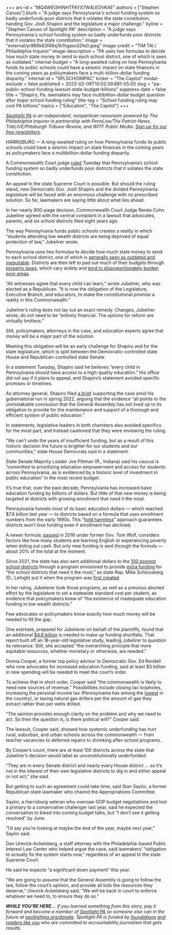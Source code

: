 +++
arc-id = "MQ4WEI3HINHTFAYX7W4LEOVKAE"
authors = ["Stephen Caruso"]
blurb = "A judge says Pennsylvania's school funding system so badly underfunds poor districts that it violates the state constitution, handing Gov. Josh Shapiro and the legislature a major challenge."
byline = "Stephen Caruso of Spotlight PA"
description = "A judge says Pennsylvania's school funding system so badly underfunds poor districts that it violates the state constitution."
image = "external/yr966k83f48sj1k1hgaxcd2fe0.jpeg"
image-credit = "TIM TAI / Philadelphia Inquirer"
image-description = "PA uses two formulas to decide how much state money to send to each school district, one of which is seen as outdated."
internal-budget = "A long-awaited ruling on how Pennsylvania funds its public schools could have a seismic impact on state finances in the coming years as policymakers face a multi-billion-dollar funding disparity."
internal-id = "SPLSCHOIMPAC"
kicker = "The Capitol"
modal-exclude = false
published = 2023-02-09T10:02:09.881-05:00
slug = "pa-public-school-funding-lawsuit-state-budget-billions"
suppress-date = false
title = "Shapiro, Pa. lawmakers may face multibillion-dollar budget question after major school funding ruling"
title-tag = "School funding ruling may cost PA billions"
topics = ["Education", "The Capitol"]
+++

<a href="https://www.spotlightpa.org/"><i>Spotlight PA</i></a><i> is an independent, nonpartisan newsroom powered by The Philadelphia Inquirer in partnership with PennLive/The Patriot-News, TribLIVE/Pittsburgh Tribune-Review, and WITF Public Media. </i><a href="https://www.spotlightpa.org/newsletters"><i>Sign up for our free newsletters</i></a><i>.</i>

HARRISBURG — A long-awaited ruling on how Pennsylvania funds its public schools could have a seismic impact on state finances in the coming years as policymakers face a multibillion-dollar funding disparity.

A Commonwealth Court judge <a href="https://pubintlaw.org/wp-content/uploads/2023/02/02.07.23-Memorandum-Opinion-Filed-pubintlaw.pdf">ruled</a> Tuesday that Pennsylvania’s school funding system so badly underfunds poor districts that it violates the state constitution.

An appeal to the state Supreme Court is possible. But should the ruling stand, new Democratic Gov. Josh Shapiro and the divided Pennsylvania legislature will be faced with an enormous challenge with no prescribed solution. So far, lawmakers are saying little about what lies ahead.

<script src="https://www.spotlightpa.org/embed.js" async></script><div data-spl-embed-version="1" data-spl-src="https://www.spotlightpa.org/embeds/newsletter/"></div>


In her nearly 800-page decision, Commonwealth Court Judge Renée Cohn Jubelirer agreed with the central complaint in a lawsuit that advocates, parents, and six school districts filed eight years ago.

The way Pennsylvania funds public schools creates a reality in which “students attending low wealth districts are being deprived of equal protection of law,” Jubelirer wrote.

Pennsylvania uses two formulas to decide how much state money to send to each school district, one of which is <a href="https://whyy.org/articles/pennsylvania-school-funding-lawsuit-waiting-ruling/">generally seen as outdated and inequitable</a>. Districts are then left to pad out much of their budgets through <a href="https://www.npr.org/2016/04/18/474256366/why-americas-schools-have-a-money-problem">property taxes</a>, which vary widely and <a href="https://web.archive.org/20210312134405/https://www.washingtonpost.com/business/2021/03/12/property-tax-regressive/">tend to disproportionately burden poor areas</a>.

“All witnesses agree that every child can learn,” wrote Jubelirer, who was elected as a Republican. “It is now the obligation of the Legislature, Executive Branch, and educators, to make the constitutional promise a reality in this Commonwealth.”

Jubelirer’s ruling does not lay out an exact remedy. Changes, Jubelirer wrote, do not need to be “entirely financial. The options for reform are virtually limitless.”

Still, policymakers, attorneys in the case, and education experts agree that money will be a major part of the solution.

Meeting this obligation will be an early challenge for Shapiro and for the state legislature, which is split between the Democratic-controlled state House and Republican-controlled state Senate.

In a statement Tuesday, Shapiro said he believes “every child in Pennsylvania should have access to a high-quality education.” His office did not say if it plans to appeal, and Shapiro’s statement avoided specific promises or timelines.

As attorney general, Shapiro filed <a href="https://web.archive.org/20220517140019/https://www.attorneygeneral.gov/wp-content/uploads/2022/05/2022-05-17-William-Penn-v.-PDE-Shapiro-Amicus-Brief.pdf">a brief</a> supporting the case amid his gubernatorial run in spring 2022, arguing that the evidence “all points to the unmistakable conclusion that the General Assembly has not lived up to its obligation to provide for the maintenance and support of a thorough and efficient system of public education.”

In statements, legislative leaders in both chambers also avoided specifics for the most part, and instead cautioned that they were reviewing the ruling.

“We can’t undo the years of insufficient funding, but as a result of this historic decision the future is brighter for our students and our communities,” state House Democrats said in a statement.

State Senate Majority Leader Joe Pittman (R., Indiana) said his caucus is “committed to prioritizing education empowerment and access for students across Pennsylvania, as is evidenced by a historic level of investment in public education” in the most recent budget.

It’s true that, over the past decade, Pennsylvania has increased basic education funding by billions of dollars. But little of that new money is being targeted at districts with growing enrollment that need it the most.

Pennsylvania funnels most of its basic education dollars — which reached $7.6 billion last year — to districts based on a formula that uses enrollment numbers from the early 1990s. This “<a href="https://www.spotlightpa.org/news/2021/02/pennsylvania-education-tom-wolf-budget-funding-formula-hold-harmless/">hold harmless</a>” approach guarantees districts won’t lose funding even if enrollment has declined.

A newer formula, <a href="https://web.archive.org/20210117072606/https://www.legis.state.pa.us/cfdocs/legis/li/uconsCheck.cfm?yr=2016&sessInd=0&act=35">passed</a> in 2016 under former Gov. Tom Wolf, considers factors like how many students are learning English or experiencing poverty when doling out cash. But only new funding is sent through the formula — about 20% of the total at the moment.

Since 2021, the state has also sent additional dollars to the <a href="https://web.archive.org/20220709000353/https://www.inquirer.com/news/pennsylvania-state-budget-2022-public-school-funding-philadelphia-20220708.html">100 poorest school districts</a> through a program envisioned to provide <a href="https://web.archive.org/20210415171107/https://leveluppa.org/#About">extra funding</a> for “the school districts that need it the most,” as state Rep. Mike Schlossberg (D., Lehigh) put it when the program was <a href="https://web.archive.org/20210703011319/https://pahouse.com/InTheNews/NewsRelease/?id=120306">first created</a>.

In her ruling, Jubelierer took those programs, as well as a previous aborted effort by the legislature to set a statewide standard cost per student, as evidence that policymakers knew of “the existence of inadequate education funding in low wealth districts.”

Few advocates or policymakers know exactly how much money will be needed to fill the gap.

One estimate, prepared for Jubelierer on behalf of the plaintiffs, found that an additional <a href="https://www.spotlightpa.org/news/2020/10/pa-public-school-funding-analysis-philadelphia-reading-lancaster/">$4.6 billion</a> is needed to make up funding shortfalls. That report built off an 18-year-old legislative study, leading Jubelirer to question its relevance. Still, she accepted “the overarching principle that more equitable resources, whether monetary or otherwise, are needed.”

Donna Cooper, a former top policy advisor to Democratic Gov. Ed Rendell who now advocates for increased education funding, said at least $3 billion in new spending will be needed to meet the court’s order.

To achieve that in short order, Cooper said “the commonwealth is likely to need new sources of revenue.” Possibilities include closing tax loopholes, increasing the personal income tax (Pennsylvania has among the <a href="https://web.archive.org/20200220170201/https://taxfoundation.org/publications/state-individual-income-tax-rates-and-brackets/">lowest</a> in the country), or taxing natural gas drillers per the amount of gas they extract rather than per wells drilled.

“The opinion provides enough clarity on the problem and why we need to act. So then the question is, is there political will?” Cooper said.

The lawsuit, Cooper said, showed how systemic underfunding has hurt rural, suburban, and urban schools across the commonwealth — from teacher vacancies to deferred repairs to shrinking after-school programs.

By Cooper’s count, there are at least 100 districts across the state that Jubelirer’s decision would label as unconstitutionally underfunded.

“They are in every Senate district and nearly every House district … so it’s not in the interest of their own legislative districts to dig in and either appeal or not act,” she said.

But getting to such an agreement could take time, said Stan Saylor, a former Republican state lawmaker who chaired the Appropriations Committee.

<script src="https://www.spotlightpa.org/embed.js" async></script><div data-spl-embed-version="1" data-spl-src="https://www.spotlightpa.org/embeds/donate/"></div>


Saylor, a Harrisburg veteran who oversaw GOP budget negotiations and lost a primary to a conservative challenger last year, said he expected the conversation to bleed into coming budget talks, but “I don’t see it getting resolved” by June.

“I’d say you’re looking at maybe the end of the year, maybe next year,” Saylor said.

Dan Urevick-Ackelsberg, a staff attorney with the Philadelphia-based Public Interest Law Center who helped argue the case, said lawmakers’ “obligation to actually fix the system starts now,” regardless of an appeal to the state Supreme Court.

He said he expects “a significant down payment” this year.

“We are going to assume that the General Assembly is going to follow the law, follow the court’s opinion, and provide all kids the resources they deserve,” Urevick-Ackelsberg said. “We will be back in court to enforce whatever we need to, to ensure they do so.”

<i><b>WHILE YOU’RE HERE...</b></i><i> If you learned something from this story, pay it forward and become a member of </i><a href="https://www.spotlightpa.org/"><i>Spotlight PA</i></a><i> so someone else can in the future at </i><a href="https://www.spotlightpa.org/donate"><i>spotlightpa.org/donate</i></a><i>. Spotlight PA is funded by</i><a href="https://www.spotlightpa.org/support"><i> foundations</i></a><i> </i><a href="https://www.spotlightpa.org/support"><i>and readers like you</i></a><i> who are committed to accountability journalism that gets results.</i>
